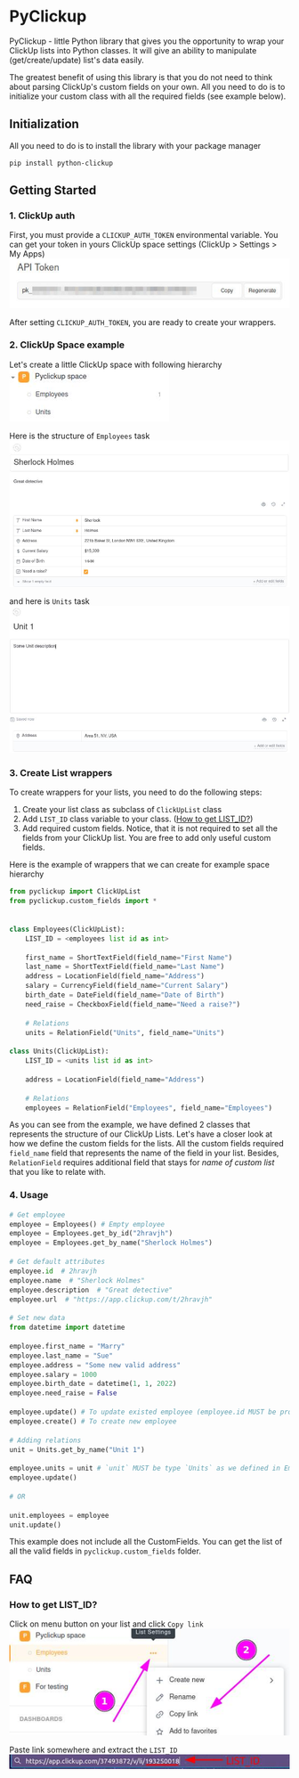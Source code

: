# PyClickup

PyClickup - little Python library that gives you the opportunity to wrap your ClickUp lists into Python classes. It will give an ability to manipulate (get/create/update) list's data easily.

The greatest benefit of using this library is that you do not need to think about parsing ClickUp's custom fields on your own. All you need to do is to initialize your custom class with all the required fields (see example below). 

## Initialization
All you need to do is to install the library with your package manager
```
pip install python-clickup
```

## Getting Started

### 1. ClickUp auth
First, you must provide a `CLICKUP_AUTH_TOKEN` environmental variable. You can get your token in yours ClickUp space settings (ClickUp > Settings > My Apps)
![api-token](./docs/images/token-img.jpeg)

After setting `CLICKUP_AUTH_TOKEN`, you are ready to create your wrappers.

### 2. ClickUp Space example
Let's create a little ClickUp space with following hierarchy
<br>
![space-hierarchy](./docs/images/space-hierarchy.jpeg)

Here is the structure of `Employees` task
<br>
![employees-list](./docs/images/employees-list.jpeg)

and here is `Units` task
<br>
![units-list](./docs/images/units-list.jpeg)

### 3. Create List wrappers
To create wrappers for your lists, you need to do the following steps:
1) Create your list class as subclass of `ClickUpList` class
2) Add `LIST_ID` class variable to your class. ([How to get LIST_ID?](#how-to-get-list_id))
3) Add required custom fields. Notice, that it is not required to set all the fields from your ClickUp list. You are free to add only useful custom fields.

Here is the example of wrappers that we can create for example space hierarchy
```python
from pyclickup import ClickUpList
from pyclickup.custom_fields import *


class Employees(ClickUpList):
    LIST_ID = <employees list id as int>

    first_name = ShortTextField(field_name="First Name")
    last_name = ShortTextField(field_name="Last Name")
    address = LocationField(field_name="Address")
    salary = CurrencyField(field_name="Current Salary")
    birth_date = DateField(field_name="Date of Birth")
    need_raise = CheckboxField(field_name="Need a raise?")

    # Relations
    units = RelationField("Units", field_name="Units")

class Units(ClickUpList):
    LIST_ID = <units list id as int>    
    
    address = LocationField(field_name="Address")

    # Relations
    employees = RelationField("Employees", field_name="Employees")
```
As you can see from the example, we have defined 2 classes that represents the structure of our ClickUp Lists. Let's have a closer look at how we define the custom fields for the lists. All the custom fields required `field_name` field that represents the name of the field in your list. Besides, `RelationField` requires additional field that stays for *name of custom list* that you like to relate with.

### 4. Usage
```python
# Get employee
employee = Employees() # Empty employee
employee = Employees.get_by_id("2hravjh") 
employee = Employees.get_by_name("Sherlock Holmes")

# Get default attributes
employee.id  # 2hravjh
employee.name  # "Sherlock Holmes"
employee.description  # "Great detective"
employee.url  # "https://app.clickup.com/t/2hravjh"

# Set new data
from datetime import datetime 

employee.first_name = "Marry"
employee.last_name = "Sue"
employee.address = "Some new valid address"
employee.salary = 1000
employee.birth_date = datetime(1, 1, 2022)
employee.need_raise = False

employee.update() # To update existed employee (employee.id MUST be provided)
employee.create() # To create new employee

# Adding relations
unit = Units.get_by_name("Unit 1")

employee.units = unit # `unit` MUST be type `Units` as we defined in Employees.units field
employee.update()

# OR

unit.employees = employee
unit.update()
```
This example does not include all the CustomFields. You can get the list of all the valid fields in `pyclickup.custom_fields` folder. 

## FAQ
### How to get LIST_ID?
Click on menu button on your list and click `Copy link`
<br>
![list-id-steps](./docs/images/list-id-steps.jpeg)

Paste link somewhere and extract the `LIST_ID` 
<br>
![list-id-link](./docs/images/list-id-link.jpeg)



